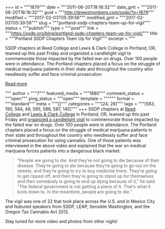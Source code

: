 +++
id = """1879"""
date = """2011-06-20T18:16:32"""
date_gmt = """2011-06-20T18:16:32"""
guid = """http://drewstromberg.com/ssdp/?p=1879"""
modified = """2017-02-03T05:39:56"""
modified_gmt = """2017-02-03T05:39:56"""
slug = """portland-ssdp-chapters-team-up-for-vigil"""
status = """publish"""
type = """post"""
link = """https://ssdp.org/blog/portland-ssdp-chapters-team-up-for-vigil/"""
title = """Portland SSDP Chapters Team Up for Vigil"""
excerpt = """<p>SSDP chapters at Reed College and Lewis &amp; Clark College in Portland, OR, teamed up this past Friday and organized a candlelight vigil to commemorate those impacted by the failed war on drugs. Over 100 people were in attendance. The Portland chapters placed a focus on the struggle of medical marijuana patients in their state and throughout the country who needlessly suffer and face criminal prosecution</p>
<div class="h10"></div>
<p><a class="more-link2 flat" href="https://ssdp.org/blog/portland-ssdp-chapters-team-up-for-vigil/">Read more</a></p>
"""
author = """7"""
featured_media = """1880"""
comment_status = """open"""
ping_status = """open"""
template = """"""
format = """standard"""
meta = """[]"""
categories = """[24, 28]"""
tags = """[583, 190, 584, 46, 585, 586, 587, 145]"""
+++
SSDP chapters at <a title="Reed College" href="http://ssdp.org/chapters/west-coast/oregon/reed-college/" target="_blank">Reed College</a> and <a href="http://ssdp.org/chapters/western/oregon/lewis-clark" target="_blank">Lewis &amp; Clark College</a> in Portland, OR, teamed up this past Friday and <a href="http://www.examiner.com/medical-marijuana-dispensaries-in-portland/candlelight-vigil-at-pioneer-square-marks-40-year-anniversary-of-war-on-drugs" target="_blank">organized a candlelight vigil</a> to commemorate those impacted by the failed war on drugs. Over 100 people were in attendance. The Portland chapters placed a focus on the struggle of medical marijuana patients in their state and throughout the country who needlessly suffer and face criminal prosecution for using cannabis. One of those patients was interviewed in the above video and explained that the war on medical marijuana forces patients into a dangerous black market:

<blockquote>&#8220;People are going to die. And they’re not going to die because of their disease. They&#8217;re going to die because they&#8217;re going to go out on the streets, and they&#8217;re going to try to buy medicine there. They&#8217;re going to get ripped off, and then they&#8217;re going to stand up for themselves and then somebody is going to end up dying because of it,&#8221; he said. &#8220;The federal government is not getting a piece of it. That&#8217;s what it boils down to. In the meantime, people are going to die.&#8221;</blockquote>

The vigil was one of 22 that took place across the U.S. and in Mexico City and featured speakers from SSDP, LEAP, Sensible Washington, and the Oregon Tax Cannabis Act 2012.



Stay tuned for more video and photos from other vigils!

